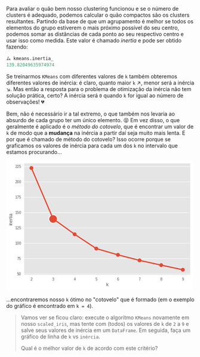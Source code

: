 Para avaliar o quão bem nosso clustering funcionou e se o número de clusters é adequado, podemos calcular o quão compactos são os clusters resultantes. Partindo da base de que um agrupamento é melhor se todos os elementos do grupo estiverem o mais próximo possível do seu centro, podemos somar as distâncias de cada ponto ao seu respectivo centro e usar isso como medida. Este valor é chamado _inertia_ e pode ser obtido fazendo:

```python
ム kmeans.inertia_
139.82049635974974
```

Se treinarmos `KMeans` com diferentes valores de `k` também obteremos diferentes valores de inércia: é claro, quanto maior `k` :arrow_upper_right:, menor será a inércia :arrow_lower_right:. Mas então a resposta para o problema de otimização da inércia não tem solução prática, certo? A inércia será `0` quando `k` for igual ao número de observações! :broken_heart:

Bem, não é necessário ir a tal extremo, o que também nos levaria ao absurdo de cada grupo ter um único elemento. :stuck_out_tongue_closed_eyes: Em vez disso, o que geralmente é aplicado é o _método do cotovelo_, que é encontrar um valor de `k` de modo que a **mudança** na inércia a partir daí seja muito mais lenta. E por que é chamado de método do cotovelo? Isso ocorre porque se graficamos os valores de inércia para cada um dos `k` no intervalo que estamos procurando...

<img src="https://raw.githubusercontent.com/MumukiProject/mumuki-guia-python3-clustering/master/assets/iris_elbow_1672638446790.png" alt="iris_elbow_1672638446790.png" width="auto" height="auto">

...encontraremos nosso `k` ótimo no "cotovelo" que é formado (em o exemplo do gráfico é encontrado em `k = 4`).

> Vamos ver se ficou claro: execute o algoritmo `KMeans` novamente em nosso `scaled_iris`, mas tente com (todos) os valores de `k` de `2` a `9` e salve seus valores de inércia em um `DataFrame`. Em seguida, faça um gráfico de linha de `k` vs `inércia`.
>
> Qual é o melhor valor de `k` de acordo com este critério?
>
